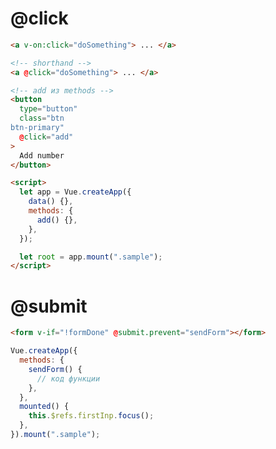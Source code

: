 <!-- @click ---------------------------------------------------------------------------------------------------------------------------------->

# @click

```html
<a v-on:click="doSomething"> ... </a>

<!-- shorthand -->
<a @click="doSomething"> ... </a>
```

```html
<!-- add из methods -->
<button
  type="button"
  class="btn 
btn-primary"
  @click="add"
>
  Add number
</button>

<script>
  let app = Vue.createApp({
    data() {},
    methods: {
      add() {},
    },
  });

  let root = app.mount(".sample");
</script>
```

<!-- @submit --------------------------------------------------------------------------------------------------------------------------------->

# @submit

```html
<form v-if="!formDone" @submit.prevent="sendForm"></form>
```

```js
Vue.createApp({
  methods: {
    sendForm() {
      // код функции
    },
  },
  mounted() {
    this.$refs.firstInp.focus();
  },
}).mount(".sample");
```
